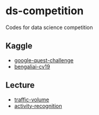 # ds-competition

Codes for data science competition

## Kaggle

- [google-quest-challenge](https://github.com/nd-02110114/ds-competition/tree/master/google-quest-challenge)
- [bengaliai-cv19](https://github.com/nd-02110114/ds-competition/tree/master/bengaliai-cv19)

## Lecture

- [traffic-volume](https://github.com/nd-02110114/ds-competition/tree/master/traffic-volume)
- [activity-recognition](https://github.com/nd-02110114/ds-competition/tree/master/activity-recognition)
